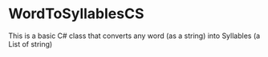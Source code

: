 # WordToSyllablesCS
This is a basic C# class that converts any word (as a string) into Syllables (a List of string)
